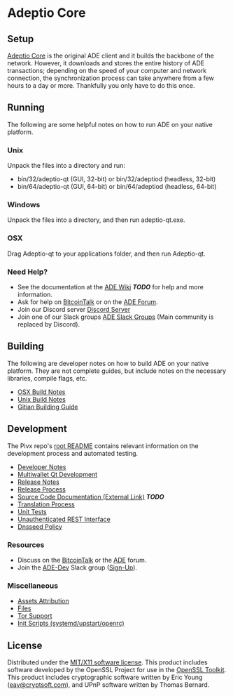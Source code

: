 Adeptio Core
=====================

Setup
---------------------
[Adeptio Core](http://adeptio.org/wallet) is the original ADE client and it builds the backbone of the network. However, it downloads and stores the entire history of ADE transactions; depending on the speed of your computer and network connection, the synchronization process can take anywhere from a few hours to a day or more. Thankfully you only have to do this once.

Running
---------------------
The following are some helpful notes on how to run ADE on your native platform.

### Unix

Unpack the files into a directory and run:

- bin/32/adeptio-qt (GUI, 32-bit) or bin/32/adeptiod (headless, 32-bit)
- bin/64/adeptio-qt (GUI, 64-bit) or bin/64/adeptiod (headless, 64-bit)

### Windows

Unpack the files into a directory, and then run adeptio-qt.exe.

### OSX

Drag Adeptio-qt to your applications folder, and then run Adeptio-qt.

### Need Help?

* See the documentation at the [ADE Wiki](https://en.bitcoin.it/wiki/Main_Page) ***TODO***
for help and more information.
* Ask for help on [BitcoinTalk](https://bitcointalk.org/index.php?topic=1262920.0) or on the [ADE Forum](http://forum.adeptio.org/).
* Join our Discord server [Discord Server](https://discord.adeptio.org)
* Join one of our Slack groups [ADE Slack Groups](https://adeptio.org/slack-logins/) (Main community is replaced by Discord).

Building
---------------------
The following are developer notes on how to build ADE on your native platform. They are not complete guides, but include notes on the necessary libraries, compile flags, etc.

- [OSX Build Notes](build-osx.md)
- [Unix Build Notes](build-unix.md)
- [Gitian Building Guide](gitian-building.md)

Development
---------------------
The Pivx repo's [root README](https://github.com/ADE-Project/ADE/blob/master/README.md) contains relevant information on the development process and automated testing.

- [Developer Notes](developer-notes.md)
- [Multiwallet Qt Development](multiwallet-qt.md)
- [Release Notes](release-notes.md)
- [Release Process](release-process.md)
- [Source Code Documentation (External Link)](https://dev.visucore.com/bitcoin/doxygen/) ***TODO***
- [Translation Process](translation_process.md)
- [Unit Tests](unit-tests.md)
- [Unauthenticated REST Interface](REST-interface.md)
- [Dnsseed Policy](dnsseed-policy.md)

### Resources

* Discuss on the [BitcoinTalk](https://bitcointalk.org/index.php?topic=1262920.0) or the [ADE](http://forum.adeptio.org/) forum.
* Join the [ADE-Dev](https://adeptio-dev.slack.com/) Slack group ([Sign-Up](https://adeptio-dev.herokuapp.com/)).

### Miscellaneous
- [Assets Attribution](assets-attribution.md)
- [Files](files.md)
- [Tor Support](tor.md)
- [Init Scripts (systemd/upstart/openrc)](init.md)

License
---------------------
Distributed under the [MIT/X11 software license](http://www.opensource.org/licenses/mit-license.php).
This product includes software developed by the OpenSSL Project for use in the [OpenSSL Toolkit](https://www.openssl.org/). This product includes
cryptographic software written by Eric Young ([eay@cryptsoft.com](mailto:eay@cryptsoft.com)), and UPnP software written by Thomas Bernard.
